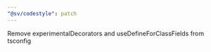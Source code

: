 ```yaml
---
"@sv/codestyle": patch
---
```


Remove experimentalDecorators and useDefineForClassFields from tsconfig
